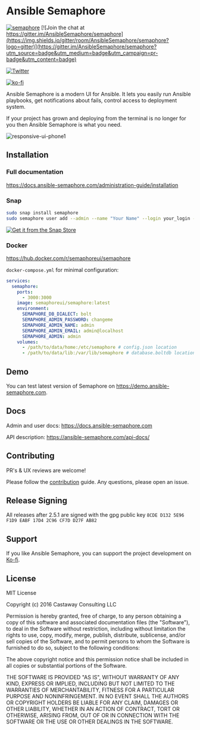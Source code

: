 # Ansible Semaphore

[![semaphore](https://snapcraft.io/semaphore/badge.svg)](https://snapcraft.io/semaphore)
[![Join the chat at https://gitter.im/AnsibleSemaphore/semaphore](https://img.shields.io/gitter/room/AnsibleSemaphore/semaphore?logo=gitter)](https://gitter.im/AnsibleSemaphore/semaphore?utm_source=badge&utm_medium=badge&utm_campaign=pr-badge&utm_content=badge)

[![Twitter](https://img.shields.io/twitter/follow/semaphoreui?style=social&logo=twitter)](https://twitter.com/semaphoreui)

[![ko-fi](https://ko-fi.com/img/githubbutton_sm.svg)](https://ko-fi.com/fiftin)

Ansible Semaphore is a modern UI for Ansible. It lets you easily run Ansible playbooks, get notifications about fails, control access to deployment system.

If your project has grown and deploying from the terminal is no longer for you then Ansible Semaphore is what you need.

![responsive-ui-phone1](https://user-images.githubusercontent.com/914224/134777345-8789d9e4-ff0d-439c-b80e-ddc56b74fcee.png)

## Installation

### Full documentation
https://docs.ansible-semaphore.com/administration-guide/installation

### Snap

```bash
sudo snap install semaphore
sudo semaphore user add --admin --name "Your Name" --login your_login --email your-email@examaple.com --password your_password
```
[![Get it from the Snap Store](https://snapcraft.io/static/images/badges/en/snap-store-black.svg)](https://snapcraft.io/semaphore)

### Docker 

https://hub.docker.com/r/semaphoreui/semaphore

`docker-compose.yml` for minimal configuration:

```yaml
services:
  semaphore:
    ports:
      - 3000:3000
    image: semaphoreui/semaphore:latest
    environment:
      SEMAPHORE_DB_DIALECT: bolt
      SEMAPHORE_ADMIN_PASSWORD: changeme
      SEMAPHORE_ADMIN_NAME: admin
      SEMAPHORE_ADMIN_EMAIL: admin@localhost
      SEMAPHORE_ADMIN: admin
    volumes:
      - /path/to/data/home:/etc/semaphore # config.json location
      - /path/to/data/lib:/var/lib/semaphore # database.boltdb location (Not required if using mysql or postgres)
```

## Demo

You can test latest version of Semaphore on https://demo.ansible-semaphore.com.

## Docs

Admin and user docs: https://docs.ansible-semaphore.com

API description: https://ansible-semaphore.com/api-docs/

## Contributing

PR's & UX reviews are welcome!

Please follow the [contribution](https://github.com/ansible-semaphore/semaphore/blob/develop/CONTRIBUTING.md) guide. Any questions, please open an issue.

## Release Signing

All releases after 2.5.1 are signed with the gpg public key
`8CDE D132 5E96 F1D9 EABF 17D4 2C96 CF7D D27F AB82`

## Support

If you like Ansible Semaphore, you can support the project development on [Ko-fi](https://ko-fi.com/fiftin).

## License

MIT License

Copyright (c) 2016 Castaway Consulting LLC

Permission is hereby granted, free of charge, to any person obtaining a copy
of this software and associated documentation files (the "Software"), to deal
in the Software without restriction, including without limitation the rights
to use, copy, modify, merge, publish, distribute, sublicense, and/or sell
copies of the Software, and to permit persons to whom the Software is
furnished to do so, subject to the following conditions:

The above copyright notice and this permission notice shall be included in all
copies or substantial portions of the Software.

THE SOFTWARE IS PROVIDED "AS IS", WITHOUT WARRANTY OF ANY KIND, EXPRESS OR
IMPLIED, INCLUDING BUT NOT LIMITED TO THE WARRANTIES OF MERCHANTABILITY,
FITNESS FOR A PARTICULAR PURPOSE AND NONINFRINGEMENT. IN NO EVENT SHALL THE
AUTHORS OR COPYRIGHT HOLDERS BE LIABLE FOR ANY CLAIM, DAMAGES OR OTHER
LIABILITY, WHETHER IN AN ACTION OF CONTRACT, TORT OR OTHERWISE, ARISING FROM,
OUT OF OR IN CONNECTION WITH THE SOFTWARE OR THE USE OR OTHER DEALINGS IN THE
SOFTWARE.
